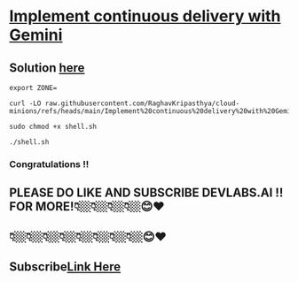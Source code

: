 # [Implement continuous delivery with Gemini](https://www.cloudskillsboost.google/course_templates/882/labs/476337)

## Solution [here]()


```
export ZONE=
```
```
curl -LO raw.githubusercontent.com/RaghavKripasthya/cloud-minions/refs/heads/main/Implement%20continuous%20delivery%20with%20Gemini/shell.sh

sudo chmod +x shell.sh

./shell.sh
```

### Congratulations !!
## PLEASE DO LIKE AND SUBSCRIBE DEVLABS.AI !! FOR MORE!👇🏼👇🏼👇🏼👇🏼😊❤️
## 👇🏼👇🏼👇🏼👇🏼👇🏼👇🏼👇🏼👇🏼😊❤️
## Subscribe[Link Here](https://www.youtube.com/channel/UCVFPYmP2CZvVmICxw7YHT8A)
